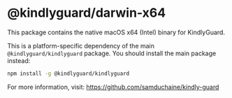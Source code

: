 # @kindlyguard/darwin-x64

This package contains the native macOS x64 (Intel) binary for KindlyGuard.

This is a platform-specific dependency of the main `@kindlyguard/kindlyguard` package.
You should install the main package instead:

```bash
npm install -g @kindlyguard/kindlyguard
```

For more information, visit: https://github.com/samduchaine/kindly-guard
